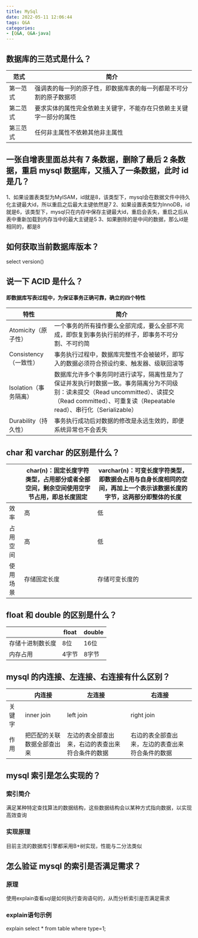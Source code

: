 ```yaml
---
title: MySql
date: 2022-05-11 12:06:44
tags: Q&A
categories:
- [Q&A, Q&A-java]
---
```


## 数据库的三范式是什么？
|范式|简介|
|---|---|
|第一范式|强调表的每一列的原子性，即数据库表的每一列都是不可分割的原子数据项|
|第二范式|要求实体的属性完全依赖主关键字，不能存在只依赖主关键字一部分的属性|
|第三范式|任何非主属性不依赖其他非主属性|

## 一张自增表里面总共有 7 条数据，删除了最后 2 条数据，重启 mysql 数据库，又插入了一条数据，此时 id 是几？
1、如果设置表类型为MyISAM，id就是8，该类型下，mysql会在数据文件中持久化主键最大id，所以重启之后最大主键依然是7
2、如果设置表类型为InnoDB，id就是6，该类型下，mysql只在内存中保存主键最大id，重启会丢失，重启之后从表中重新加载到内存当中的最大主键是5
3、如果删除的是中间的数据，那么id是相同的，都是8

## 如何获取当前数据库版本？
select version()

## 说一下 ACID 是什么？
#### 即数据库写表过程中，为保证事务正确可靠，确立的四个特性
|特性|简介|
|---|---|
|Atomicity（原子性）|一个事务的所有操作要么全部完成，要么全部不完成，即恢复到事务执行前的样子，即事务不可分割、不可约简|
|Consistency（一致性）|事务执行过程中，数据库完整性不会被破坏，即写入的数据必须符合预设约束、触发器、级联回滚等|
|Isolation（事务隔离）|数据库允许多个事务同时进行读写，隔离性是为了保证并发执行时数据一致。事务隔离分为不同级别：读未提交（Read uncommitted）、读提交（Read committed）、可重复读（Repeatable read）、串行化（Serializable）|
|Durability（持久性）|事务执行成功后对数据的修改是永远生效的，即便系统异常也不会丢失|

## char 和 varchar 的区别是什么？
||char(n)：固定长度字符类型，占用部分或者全部空间，剩余空间使用空字节占用，即总长度固定|varchar(n)：可变长度字符类型，即数据会占用与自身长度相同的空间，再加上一个表示该数据长度的字节，这两部分即整体的长度|
|---|---|---|
|效率|高|低|
|占用空间|高|低|
|使用场景|存储固定长度|存储可变长度的|

## float 和 double 的区别是什么？
||float|double|
|---|---|---|
|存储十进制数长度|8位|16位|
|内存占用|4字节|8字节|

## mysql 的内连接、左连接、右连接有什么区别？
||内连接|左连接|右连接|
|---|---|---|---|
|关键字|inner join|left join|right join|
|作用|把匹配的关联数据全部查出来|左边的表全部查出来，右边的表查出来符合条件的数据|右边的表全部查出来，左边的表查出来符合条件的数据|

## mysql 索引是怎么实现的？
### 索引简介
满足某种特定查找算法的数据结构，这些数据结构会以某种方式指向数据，以实现高效查询

### 实现原理
目前主流的数据库引擎都采用B+树实现，性能与二分法类似

## 怎么验证 mysql 的索引是否满足需求？
### 原理
使用explain查看sql是如何执行查询语句的，从而分析索引是否满足需求

### explain语句示例
explain select * from table where type=1;
